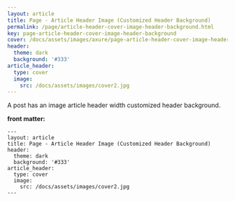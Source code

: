 ```yaml
---
layout: article
title: Page - Article Header Image (Customized Header Background)
permalink: /page/article-header-cover-image-header-background.html
key: page-article-header-cover-image-header-background
cover: /docs/assets/images/axure/page-article-header-cover-image-header-background.jpg
header:
  theme: dark
  background: '#333'
article_header:
  type: cover
  image:
    src: /docs/assets/images/cover2.jpg
---
```


A post has an image article header width customized header background.

<!--more-->

<style>
  .page__header .header__brand path {
    fill: rgba(255, 255, 255, .95);
  }
</style>

**front matter:**

    ---
    layout: article
    title: Page - Article Header Image (Customized Header Background)
    header:
      theme: dark
      background: '#333'
    article_header:
      type: cover
      image:
        src: /docs/assets/images/cover2.jpg
    ---